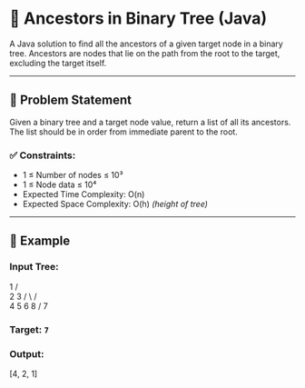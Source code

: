 # 🧬 Ancestors in Binary Tree (Java)

A Java solution to find all the ancestors of a given target node in a binary tree. Ancestors are nodes that lie on the path from the root to the target, excluding the target itself.

---

## 🧠 Problem Statement

Given a binary tree and a target node value, return a list of all its ancestors. The list should be in order from immediate parent to the root.

### ✅ Constraints:
- 1 ≤ Number of nodes ≤ 10³
- 1 ≤ Node data ≤ 10⁴
- Expected Time Complexity: O(n)
- Expected Space Complexity: O(h) *(height of tree)*

---

## 🌳 Example

### Input Tree:

1
/   \
2     3
/ \   / \
4   5 6   8
/
7



### Target: `7`

### Output:
[4, 2, 1]